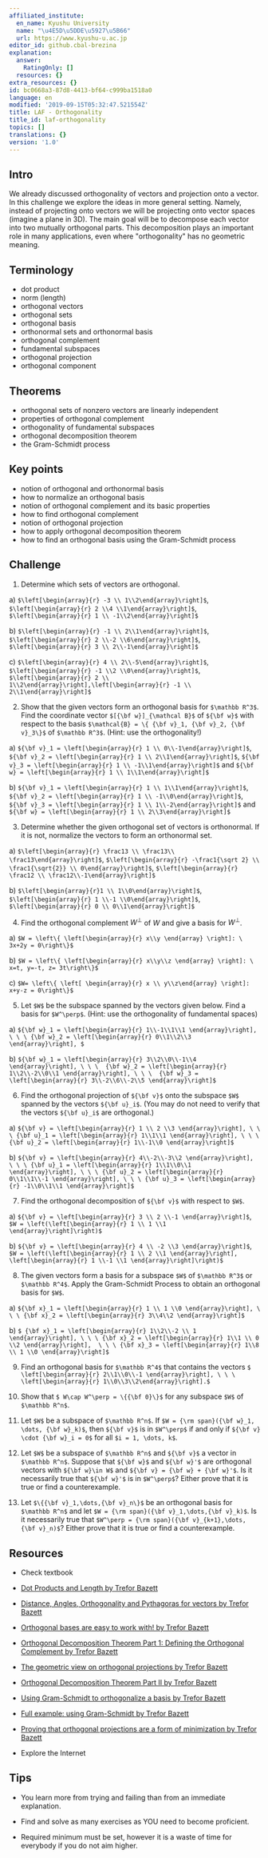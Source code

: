 ```yaml
---
affiliated_institute:
  en_name: Kyushu University
  name: "\u4E5D\u5DDE\u5927\u5B66"
  url: https://www.kyushu-u.ac.jp
editor_id: github.cbal-brezina
explanation:
  answer:
    RatingOnly: []
  resources: {}
extra_resources: {}
id: bc0668a3-87d8-4413-bf64-c999ba1518a0
language: en
modified: '2019-09-15T05:32:47.521554Z'
title: LAF - Orthogonality
title_id: laf-orthogonality
topics: []
translations: {}
version: '1.0'
---
```


## Intro

We already discussed orthogonality of vectors and projection onto a vector. In this challenge we explore the ideas in more general setting. Namely, instead of projecting onto vectors we will be projecting onto vector spaces (imagine a plane in 3D). The main goal will be to decompose each vector into two mutually orthogonal parts. This decomposition plays an important role in many applications, even where "orthogonality" has no geometric meaning.

## Terminology

- dot product
- norm (length)
- orthogonal vectors
- orthogonal sets
- orthogonal basis
- orthonormal sets and orthonormal basis
- orthogonal complement
- fundamental subspaces
- orthogonal projection
- orthogonal component
 

## Theorems

- orthogonal sets of nonzero vectors are linearly independent
- properties of orthogonal complement
- orthogonality of fundamental subspaces
- orthogonal decomposition theorem
- the Gram-Schmidt process



## Key points

- notion of orthogonal and orthonormal basis
- how to normalize an orthogonal basis
- notion of orthogonal complement and its basic properties
- how to find orthogonal complement
- notion of orthogonal projection
- how to apply orthogonal decomposition theorem
- how to find an orthogonal basis using the Gram-Schmidt process



## Challenge

1. Determine which sets of vectors are orthogonal.

  a) `$\left[\begin{array}{r} -3 \\ 1\\2\end{array}\right]$`, `$\left[\begin{array}{r} 2 \\4 \\1\end{array}\right]$`, `$\left[\begin{array}{r} 1 \\ -1\\2\end{array}\right]$`

  b) `$\left[\begin{array}{r} -1 \\ 2\\1\end{array}\right]$`, `$\left[\begin{array}{r} 2 \\-2 \\6\end{array}\right]$`, `$\left[\begin{array}{r} 3 \\ 2\\-1\end{array}\right]$`

  c) `$\left[\begin{array}{r} 4 \\ 2\\-5\end{array}\right]$`, `$\left[\begin{array}{r} -1 \\2 \\0\end{array}\right]$`, `$\left[\begin{array}{r} 2 \\ 1\\2\end{array}\right],\left[\begin{array}{r} -1 \\ 2\\1\end{array}\right]$`

2. Show that the given vectors form an orthogonal basis  for `$\mathbb R^3$`. Find the coordinate vector `$[{\bf w}]_{\mathcal B}$`  of `${\bf w}$` with respect to the basis `$\mathcal{B} = \{ {\bf v}_1, {\bf v}_2, {\bf v}_3\}$` of `$\mathbb R^3$`. (Hint: use the orthogonality!)

  a) `${\bf v}_1 = \left[\begin{array}{r} 1 \\ 0\\-1\end{array}\right]$`, `${\bf v}_2 = \left[\begin{array}{r} 1 \\ 2\\1\end{array}\right]$`, `${\bf v}_3 = \left[\begin{array}{r} 1 \\ -1\\1\end{array}\right]$` and `${\bf w} = \left[\begin{array}{r} 1 \\ 1\\1\end{array}\right]$`

  b) `${\bf v}_1 = \left[\begin{array}{r} 1 \\ 1\\1\end{array}\right]$`, `${\bf v}_2 = \left[\begin{array}{r} 1 \\ -1\\0\end{array}\right]$`, `${\bf v}_3 = \left[\begin{array}{r} 1 \\ 1\\-2\end{array}\right]$` and `${\bf w} = \left[\begin{array}{r} 1 \\ 2\\3\end{array}\right]$`

3. Determine whether the given orthogonal set of vectors is orthonormal. If it is not, normalize
the vectors to form an orthonormal set.

  a) `$\left[\begin{array}{r} \frac13 \\ \frac13\\ \frac13\end{array}\right]$`, `$\left[\begin{array}{r} -\frac1{\sqrt 2} \\ \frac1{\sqrt{2}} \\ 0\end{array}\right]$`, `$\left[\begin{array}{r} \frac12 \\ \frac12\\-1\end{array}\right]$`

  b) `$\left[\begin{array}{r}1 \\ 1\\0\end{array}\right]$`, `$\left[\begin{array}{r} 1 \\-1 \\0\end{array}\right]$`, `$\left[\begin{array}{r} 0 \\ 0\\1\end{array}\right]$`

4. Find the orthogonal complement  $W^\perp$ of $W$ and give a basis for $W^\perp$. 

  a) `$W = \left\{ \left[\begin{array}{r} x\\y \end{array} \right]: \ 3x+2y = 0\right\}$`

  b) `$W = \left\{ \left[\begin{array}{r} x\\y\\z \end{array} \right]: \ x=t, y=-t, z= 3t\right\}$`

  c) `$W= \left\{ \left[ \begin{array}{r} x \\ y\\z\end{array} \right]: x+y-z = 0\right\}$`


5. Let `$W$` be the subspace spanned by the vectors given below. Find a basis for `$W^\perp$`. (Hint: use the orthogonality of fundamental spaces)

  a) `${\bf w}_1 = \left[\begin{array}{r} 1\\-1\\1\\1 \end{array}\right], \ \ \ {\bf w}_2 = \left[\begin{array}{r} 0\\1\\2\\3 \end{array}\right], $`

  b) `${\bf w}_1 = \left[\begin{array}{r} 3\\2\\0\\-1\\4 \end{array}\right], \ \ \ 
{\bf w}_2 = \left[\begin{array}{r} 1\\2\\-2\\0\\1 \end{array}\right], \ \ \ 
{\bf w}_3 = \left[\begin{array}{r} 3\\-2\\6\\-2\\5 \end{array}\right]$`

6. Find the orthogonal projection of `${\bf v}$` onto the subspace `$W$` spanned by the vectors `${\bf u}_i$`. (You may do not need to verify that the vectors `${\bf u}_i$` are orthogonal.)

  a) `${\bf v} = \left[\begin{array}{r} 1 \\ 2 \\3 \end{array}\right], \ \ \ {\bf u}_1 = \left[\begin{array}{r} 1\\1\\1 \end{array}\right], \ \ \ {\bf u}_2 = \left[\begin{array}{r} 1\\-1\\0 \end{array}\right]$`

  b) `${\bf v} = \left[\begin{array}{r} 4\\-2\\-3\\2 \end{array}\right], \ \ \ {\bf u}_1 = \left[\begin{array}{r} 1\\1\\0\\1 \end{array}\right], \ \ \ {\bf u}_2 = \left[\begin{array}{r} 0\\1\\1\\-1 \end{array}\right], \ \ \ {\bf u}_3 = \left[\begin{array}{r} -1\\0\\1\\1 \end{array}\right]$`

7. Find the orthogonal decomposition of `${\bf v}$` with respect to `$W$`.

  a) `${\bf v} = \left[\begin{array}{r} 3 \\ 2 \\-1 \end{array}\right]$`, `$W = \left(\left[\begin{array}{r} 1 \\ 1 \\1 \end{array}\right]\right)$`

  b)  `${\bf v} = \left[\begin{array}{r} 4 \\ -2 \\3 \end{array}\right]$`, `$W = \left(\left[\begin{array}{r} 1 \\ 2 \\1 \end{array}\right], \left[\begin{array}{r} 1 \\-1 \\1 \end{array}\right]\right)$`

8. The given vectors form a basis for a subspace `$W$` of `$\mathbb R^3$` or `$\mathbb R^4$`. Apply the Gram-Schmidt Process to obtain an orthogonal basis for `$W$`.

  a) `${\bf x}_1 = \left[\begin{array}{r} 1 \\ 1 \\0 \end{array}\right], \ \ \ {\bf x}_2 = \left[\begin{array}{r} 3\\4\\2 \end{array}\right]$`

  b) `$ {\bf x}_1 = \left[\begin{array}{r} 1\\2\\-2 \\ 1 \end{array}\right], \ \ \ {\bf x}_2 = \left[\begin{array}{r} 1\\1 \\ 0 \\2 \end{array}\right],  \ \ \ {\bf x}_3 = \left[\begin{array}{r} 1\\8 \\ 1 \\0 \end{array}\right]$`
  
9. Find an orthogonal basis for `$\mathbb R^4$` that contains the vectors `$ \left[\begin{array}{r} 2\\1\\0\\-1 \end{array}\right], \ \ \  \left[\begin{array}{r} 1\\0\\3\\2\end{array}\right].$`

10. Show that `$ W\cap W^\perp = \{{\bf 0}\}$` for any subspace `$W$` of `$\mathbb R^n$`.

11. Let `$W$` be a subspace of `$\mathbb R^n$`. If `$W = {\rm span}({\bf w}_1, \dots, {\bf w}_k)$`, then `${\bf v}$` is in `$W^\perp$` if and only if `${\bf v} \cdot {\bf w}_i = 0$` for all `$i = 1, \dots, k$`. 

12. Let `$W$` be a subspace of `$\mathbb R^n$` and `${\bf v}$` a vector in `$\mathbb R^n$`. Suppose that `${\bf w}$` and `${\bf w}'$` are orthogonal vectors with `${\bf w}\in W$` and  `${\bf v} = {\bf w} + {\bf w}'$`. Is it necessarily true that `${\bf w}'$` is in `$W^\perp$`? Either prove that it is true or find a counterexample. 

13. Let `$\{{\bf v}_1,\dots,{\bf v}_n\}$` be an orthogonal basis for `$\mathbb R^n$` and let `$W = {\rm span}({\bf v}_1,\dots,{\bf v}_k)$`. Is it necessarily true that `$W^\perp = {\rm span}({\bf v}_{k+1},\dots, {\bf v}_n)$`?  Either prove that it is true or find a counterexample. 




## Resources

- Check textbook

- [Dot Products and Length by Trefor Bazett](https://youtu.be/9oh520TPa44)
 
- [Distance, Angles, Orthogonality and Pythagoras for vectors by Trefor Bazett](https://youtu.be/MKXahTrgVso)

- [Orthogonal bases are easy to work with! by Trefor Bazett](https://youtu.be/FdmppxbMf3g)

- [Orthogonal Decomposition Theorem Part 1: Defining the Orthogonal Complement by Trefor Bazett](https://youtu.be/43b1ltFAwuc)

- [The geometric view on orthogonal projections by Trefor Bazett](https://youtu.be/2dGXQwYDaqU)

- [Orthogonal Decomposition Theorem Part II by Trefor Bazett](https://youtu.be/0EX--joLoiM)
 
- [Using Gram-Schmidt to orthogonalize a basis by Trefor Bazett](https://youtu.be/LXE9NeaLQsc)

- [Full example: using Gram-Schmidt by Trefor Bazett](https://youtu.be/zti01DiImiQ)

- [Proving that orthogonal projections are a form of minimization by Trefor Bazett](https://youtu.be/xJX5Y016ZEU)

- Explore the Internet

## Tips


- You learn more from trying and failing than from an immediate explanation.

- Find and solve as many exercises as YOU need to become proficient.

- Required minimum must be set, however it is a waste of time for everybody if you do not aim higher.






